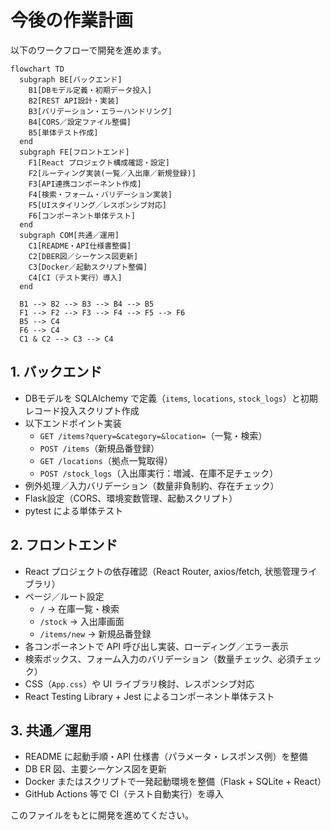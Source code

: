 # 今後の作業計画

以下のワークフローで開発を進めます。

```mermaid
flowchart TD
  subgraph BE[バックエンド]
    B1[DBモデル定義・初期データ投入]
    B2[REST API設計・実装]
    B3[バリデーション・エラーハンドリング]
    B4[CORS／設定ファイル整備]
    B5[単体テスト作成]
  end
  subgraph FE[フロントエンド]
    F1[React プロジェクト構成確認・設定]
    F2[ルーティング実装(一覧／入出庫／新規登録)]
    F3[API連携コンポーネント作成]
    F4[検索・フォーム・バリデーション実装]
    F5[UIスタイリング／レスポンシブ対応]
    F6[コンポーネント単体テスト]
  end
  subgraph COM[共通／運用]
    C1[README・API仕様書整備]
    C2[DBER図／シーケンス図更新]
    C3[Docker／起動スクリプト整備]
    C4[CI（テスト実行）導入]
  end

  B1 --> B2 --> B3 --> B4 --> B5
  F1 --> F2 --> F3 --> F4 --> F5 --> F6
  B5 --> C4
  F6 --> C4
  C1 & C2 --> C3 --> C4
```

## 1. バックエンド
- DBモデルを SQLAlchemy で定義（`items`, `locations`, `stock_logs`）と初期レコード投入スクリプト作成
- 以下エンドポイント実装  
  - `GET /items?query=&category=&location=`（一覧・検索）  
  - `POST /items`（新規品番登録）  
  - `GET /locations`（拠点一覧取得）  
  - `POST /stock_logs`（入出庫実行：増減、在庫不足チェック）
- 例外処理／入力バリデーション（数量非負制約、存在チェック）
- Flask設定（CORS、環境変数管理、起動スクリプト）
- pytest による単体テスト

## 2. フロントエンド
- React プロジェクトの依存確認（React Router, axios/fetch, 状態管理ライブラリ）
- ページ／ルート設定  
  - `/` → 在庫一覧・検索  
  - `/stock` → 入出庫画面  
  - `/items/new` → 新規品番登録
- 各コンポーネントで API 呼び出し実装、ローディング／エラー表示
- 検索ボックス、フォーム入力のバリデーション（数量チェック、必須チェック）
- CSS（`App.css`）や UI ライブラリ検討、レスポンシブ対応
- React Testing Library + Jest によるコンポーネント単体テスト

## 3. 共通／運用
- README に起動手順・API 仕様書（パラメータ・レスポンス例）を整備
- DB ER 図、主要シーケンス図を更新
- Docker またはスクリプトで一発起動環境を整備（Flask + SQLite + React）
- GitHub Actions 等で CI（テスト自動実行）を導入

このファイルをもとに開発を進めてください。